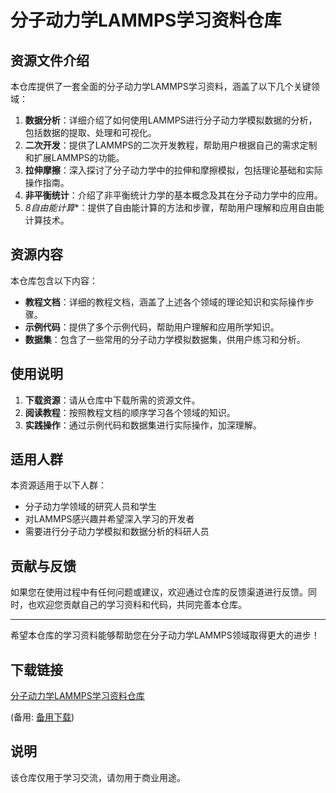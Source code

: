# 分子动力学LAMMPS学习资料仓库

## 资源文件介绍

本仓库提供了一套全面的分子动力学LAMMPS学习资料，涵盖了以下几个关键领域：

1. **数据分析**：详细介绍了如何使用LAMMPS进行分子动力学模拟数据的分析，包括数据的提取、处理和可视化。
2. **二次开发**：提供了LAMMPS的二次开发教程，帮助用户根据自己的需求定制和扩展LAMMPS的功能。
3. **拉伸摩擦**：深入探讨了分子动力学中的拉伸和摩擦模拟，包括理论基础和实际操作指南。
4. **非平衡统计**：介绍了非平衡统计力学的基本概念及其在分子动力学中的应用。
5. *8自由能计算**：提供了自由能计算的方法和步骤，帮助用户理解和应用自由能计算技术。

## 资源内容

本仓库包含以下内容：

- **教程文档**：详细的教程文档，涵盖了上述各个领域的理论知识和实际操作步骤。
- **示例代码**：提供了多个示例代码，帮助用户理解和应用所学知识。
- **数据集**：包含了一些常用的分子动力学模拟数据集，供用户练习和分析。

## 使用说明

1. **下载资源**：请从仓库中下载所需的资源文件。
2. **阅读教程**：按照教程文档的顺序学习各个领域的知识。
3. **实践操作**：通过示例代码和数据集进行实际操作，加深理解。

## 适用人群

本资源适用于以下人群：

- 分子动力学领域的研究人员和学生
- 对LAMMPS感兴趣并希望深入学习的开发者
- 需要进行分子动力学模拟和数据分析的科研人员

## 贡献与反馈

如果您在使用过程中有任何问题或建议，欢迎通过仓库的反馈渠道进行反馈。同时，也欢迎您贡献自己的学习资料和代码，共同完善本仓库。

---

希望本仓库的学习资料能够帮助您在分子动力学LAMMPS领域取得更大的进步！

## 下载链接
[分子动力学LAMMPS学习资料仓库](https://pan.quark.cn/s/aa3be82d881a) 

(备用: [备用下载](https://pan.baidu.com/s/13u_mZVc36yffcN7nMsN0DA?pwd=1234))

## 说明

该仓库仅用于学习交流，请勿用于商业用途。
